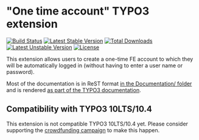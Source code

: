 # "One time account" TYPO3 extension

[![Build Status](https://travis-ci.org/oliverklee/ext-onetimeaccount.svg?branch=main)](https://travis-ci.org/oliverklee/ext-onetimeaccount)
[![Latest Stable Version](https://poser.pugx.org/oliverklee/onetimeaccount/v/stable.svg)](https://packagist.org/packages/oliverklee/onetimeaccount)
[![Total Downloads](https://poser.pugx.org/oliverklee/onetimeaccount/downloads.svg)](https://packagist.org/packages/oliverklee/onetimeaccount)
[![Latest Unstable Version](https://poser.pugx.org/oliverklee/onetimeaccount/v/unstable.svg)](https://packagist.org/packages/oliverklee/onetimeaccount)
[![License](https://poser.pugx.org/oliverklee/onetimeaccount/license.svg)](https://packagist.org/packages/oliverklee/onetimeaccount)

This extension allows users to create a one-time FE account to which they will
be automatically logged in (without having to enter a user name or password).

Most of the documentation is in ReST format
[in the Documentation/ folder](Documentation/) and is rendered
[as part of the TYPO3 documentation](https://docs.typo3.org/typo3cms/extensions/onetimeaccount/).

## Compatibility with TYPO3 10LTS/10.4

This extension is not compatible TYPO3 10LTS/10.4 yet.
Please consider supporting the
[crowdfunding campaign](https://github.com/oliverklee/ext-seminars/wiki/10LTS-Crowdfunding-Campaign)
to make this happen.
